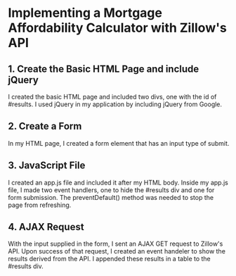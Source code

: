 # Implementing a Mortgage Affordability Calculator with Zillow's API

## 1. Create the Basic HTML Page and include jQuery
I created the basic HTML page and included two divs, one with the id of #results. I used jQuery in my application by including jQuery from Google.

## 2. Create a Form
In my HTML page, I created a form element that has an input type of submit. 

## 3. JavaScript File
I created an app.js file and included it after my HTML body. Inside my app.js file, I made two event handlers, one to hide the #results div and one for form submission. The preventDefault() method was needed to stop the page from refreshing. 

## 4. AJAX Request
With the input supplied in the form, I sent an AJAX GET request to Zillow's API. Upon success of that request, I created an event handeler to show the results derived from the API. I appended these results in a table to the #results div.